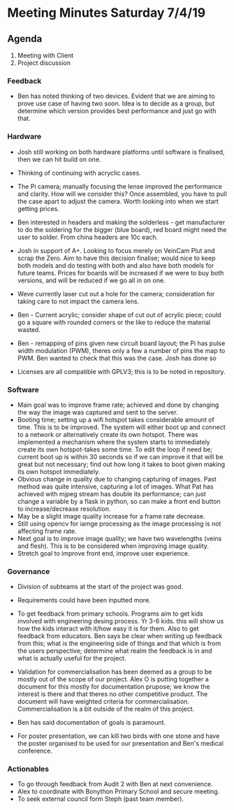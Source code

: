 # Meeting Minutes Saturday 7/4/19

## Agenda
1. Meeting with Client
2. Project discussion

### Feedback
* Ben has noted thinking of two devices. Evident that we are aiming to prove use case of having two soon. Idea is to decide as a group, but determine which version provides best performance and just go with that.

### Hardware
* Josh still working on both hardware platforms until software is finalised, then we can hit build on one.
* Thinking of continuing with acryclic cases.
* The Pi camera; manually focusing the lense improved the performance and clarity. How will we consider this? Once assembled, you have to pull the case apart to adjust the camera. Worth looking into when we start getting prices.
* Ben interested in headers and making the solderless - get manufacturer to do the soldering for the bigger (blue board), red board might need the user to solder. From china headers are 10c each.
* Josh in support of A+. Looking to focus merely on VeinCam Plut and scrap the Zero. Aim to have this decision finalise; would nice to keep both models and do testing with both and also have both models for future teams. Prices for boards will be increased if we were to buy both versions, and will be reduced if we go all in on one.
* Weve currently laser cut out a hole for the camera; consideration for taking care to not impact the camera lens.
* Ben - Current acrylic; consider shape of cut out of acrylic piece; could go a square with rounded corners or the like to reduce the material wasted.
* Ben - remapping of pins given new circuit board layout; the Pi has pulse width modulation (PWM), theres only a few a number of pins the map to PWM. Ben wanted to check that this was the case. Josh has done so 

* Licenses are all compatible with GPLV3; this is to be noted in repository.

### Software
* Main goal was to improve frame rate; achieved and done by changing the way the image  was captured and sent to the server.
* Booting time; setting up a wifi hotspot takes considerable amount of time. This is to be improved. The system will either boot up and connect to a network or alternatively create its own hotspot. There was implemented a mechanism where the system starts to immediately create its own hotspot-takes some time. To edit the loop if need be; current boot up is within 30 seconds so if we can improve it that will be great but not necessary; find out how long it takes to boot given making its own hotspot immediately.
* Obvious change in quality due to changing capturing of images. Past method was quite intensive, capturing a lot of images. What Pat has achieved with mjpeg stream has double its performance; can just change a variable by a flask in python, so can make a front end button to increase/decrease resolution.
* May be a slight image quality increase for a frame rate decrease.
* Still using opencv for iamge processing as the image processing is not affecting frame rate.
* Next goal is to improve image quality; we have two wavelengths (veins and flesh). This is to be considered when improving image quality.
* Stretch goal to improve front end, improve user experience.

### Governance
* Division of subteams at the start of the project was good.
* Requirements could have been inputted more.
* To get feedback from primary schools. Programs aim to get kids involved with engineering desing process. Yr 3-6 kids. this will show us how the kids interact with it/how easy it is for them. Also to get feedback from educators. Ben says be clear when writing up feedback from this; what is the engineering side of things and that which is from the users perspective; determine what realm the feedback is in and what is actually useful for the project.
* Validation for commercialisation has been deemed as a group to be mostly out of the scope of our project. Alex O is putting together a document for this mostly for documentation prupose; we know the interest is there and that theres no other competitive product. The document will have weighted criteria for commercialisation. Commercialisation is a bit outside of the realm of this project.

* Ben has said documentation of goals is paramount.
* For poster presentation, we can kill two birds with one stone and have the poster organised to be used for our presentation and Ben's medical conference.


### Actionables
* To go through feedback from Audit 2 with Ben at next convenience.
* Alex to coordinate with Bonython Primary School and secure meeting.
* To seek external council form Steph (past team member).
